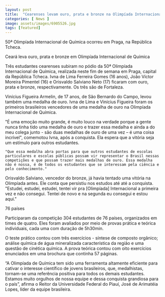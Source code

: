 ```yaml
---
layout: post
title:  "Cearenses levam ouro, prata e bronze na Olimpíada Internacional de Química"
categories: [ News ]
image: assets/images/6905526.jpg
tags: [featured]
---
```

50ª Olimpíada Internacional de Química ocorreu em Praga, na República Tcheca.

Ceará leva ouro, prata e bronze em Olimpíada Internacional de Química

Três estudantes cearenses subiram no pódio da 50ª Olimpíada Internacional de Química, realizada neste fim de semana em Praga, capital da República Tcheca. Ivna de Lima Ferreira Gomes (16 anos), João Víctor Moreira Pimentel (16) e Orisvaldo Salviano Neto (17) ficaram com ouro, prata e bronze, respectivamente. Os três são de Fortaleza.

Vinícius Figueira Armelin, de 17 anos, de São Bernardo do Campo, levou também uma medalha de ouro. Ivna de Lima e Vinícius Figueira foram os primeiros brasileiros vencedores de uma medalha de ouro na Olimpíada Internacional de Química.

"É uma emoção muito grande, é muito louco na verdade porque a gente nunca tinha tido uma medalha de ouro e trazer essa medalha e ainda a do meu colega junto - são duas medalhas de ouro de uma vez – é uma coisa incrível", comemotou Ivna, após a conquista. Ela espera que a vitória seja um estímulo para outros estudantes.

    "Que essa medalha abra portas para que outros estudantes de escolas particulares e escolas públicas possam vir representar o Brasil nessas competições e que possam trazer mais medalhas de ouro. Essa medalha não é nossa, é de todos os estudantes que se interessam pela ciência e pelo conhecimento."

Orisvaldo Salviano, vencedor do bronze, já havia tentado uma vitória na Olimpíada antes. Ele conta que persistiu nos estudos até até a conquista. "Estudei, estudei, estudei, tentei vir pra [Olimpíada] Internacional a primeira vez e não consegui. Tentei de novo e na segunda eu consegui e estou aqui."

76 países

Participaram da competição 304 estudantes de 76 países, organizados em times de quatro. Eles foram avaliados por meio de provas prática e teórica individuais, cada uma com duração de 5h30min.

O teste prático contou com três exercícios - síntese de composto orgânico; análise química de água mineralizada característica da região e uma questão de cinética química. A prova teórica contou com oito exercícios enunciados em uma brochura que continha 57 páginas.

“A Olimpíada de Química tem sido uma ferramenta altamente eficiente para cativar o interesse científico de jovens brasileiros, que, medalhistas, tornam-se uma referência positiva para todos os demais estudantes. Estamos muito orgulhos de nossa equipe e dessa conquista grandiosa para o país”, afirma o Reitor da Universidade Federal do Piauí, José de Arimatéia Lopes, líder da equipe brasileira. 
